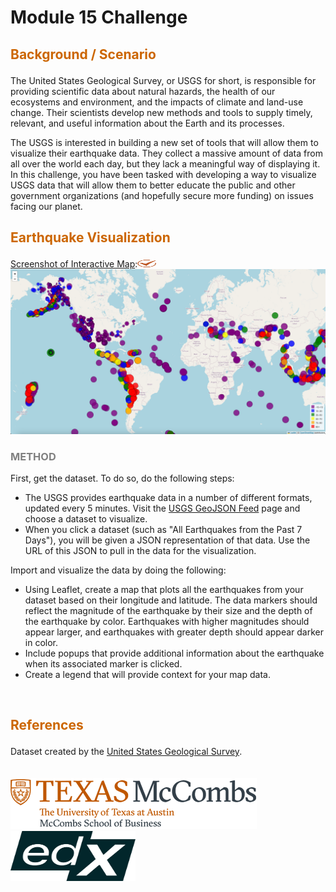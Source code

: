 # Module 15 Challenge

## <p style="color:#CC6600">Background / Scenario</p> 

The United States Geological Survey, or USGS for short, is responsible for providing scientific data about natural hazards, the health of our ecosystems and environment, and the impacts of climate and land-use change. Their scientists develop new methods and tools to supply timely, relevant, and useful information about the Earth and its processes.

The USGS is interested in building a new set of tools that will allow them to visualize their earthquake data. They collect a massive amount of data from all over the world each day, but they lack a meaningful way of displaying it. In this challenge, you have been tasked with developing a way to visualize USGS data that will allow them to better educate the public and other government organizations (and hopefully secure more funding) on issues facing our planet.
<br>

## <p style="color:#CC6600">Earthquake Visualization</p> 

<ins>Screenshot of Interactive Map</ins>:<img src="images/uta_icon_checkmark.svg" width="30" height="12">  <br>
![Map](images/map.png)
<br>

### <p style="color:gray">METHOD</p> 

First, get the dataset. To do so, do the following steps:
- The USGS provides earthquake data in a number of different formats, updated every 5 minutes. Visit the [USGS GeoJSON Feed](https://earthquake.usgs.gov/earthquakes/feed/v1.0/geojson.php) page and choose a dataset to visualize. 
- When you click a dataset (such as "All Earthquakes from the Past 7 Days"), you will be given a JSON representation of that data. Use the URL of this JSON to pull in the data for the visualization.

Import and visualize the data by doing the following:
- Using Leaflet, create a map that plots all the earthquakes from your dataset based on their longitude and latitude. The data markers should reflect the magnitude of the earthquake by their size and the depth of the earthquake by color. Earthquakes with higher magnitudes should appear larger, and earthquakes with greater depth should appear darker in color.
- Include popups that provide additional information about the earthquake when its associated marker is clicked.
- Create a legend that will provide context for your map data.
<br>

<!-- ### <p style="color:gray">PART 2 | GATHER & PLOT MORE DATA (OPTIONAL)</p> 

- ...
<br> -->

## <p style="color:#CC6600">References</p>

Dataset created by the [United States Geological Survey](https://earthquake.usgs.gov/earthquakes/feed/v1.0/geojson.php).
<br>
<br>
<br>
![UTlogo](images/utaustin-mccombs.png)      <img src="images/edx-logo-elm.svg" width="200" height="80"> 